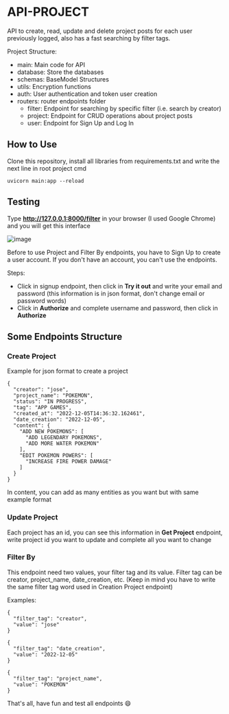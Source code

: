 # API-PROJECT

API to create, read, update and delete project posts for each user previously logged, also has a fast searching by filter tags.

Project Structure:
- main: Main code for API
- database: Store the databases
- schemas: BaseModel Structures
- utils: Encryption functions
- auth: User authentication and token user creation
- routers: router endpoints folder
  - filter: Endpoint for searching by specific filter (i.e. search by creator)
  - project: Endpoint for CRUD operations about project posts
  - user: Endpoint for Sign Up and Log In

## How to Use
Clone this repository, install all libraries from requirements.txt and write the next line in root project cmd
```
uvicorn main:app --reload
```
## Testing
Type **http://127.0.0.1:8000/filter** in your browser (I used Google Chrome) and you will get this interface

![image](https://user-images.githubusercontent.com/55626381/205750077-c38bd037-273f-49ca-a914-22bd8b0e653d.png)

Before to use Project and Filter By endpoints, you have to Sign Up to create a user account. If you don't have an account, you can't use the endpoints.

Steps:
- Click in signup endpoint, then click in **Try it out** and write your email and password (this information is in json format, don't change email or password words)
- Click in **Authorize** and complete username and password, then click in **Authorize**

## Some Endpoints Structure

### Create Project
Example for json format to create a project
```
{
  "creator": "jose",
  "project_name": "POKEMON",
  "status": "IN PROGRESS",
  "tag": "APP GAMES",
  "created_at": "2022-12-05T14:36:32.162461",
  "date_creation": "2022-12-05",
  "content": {
    "ADD NEW POKEMONS": [
      "ADD LEGENDARY POKEMONS",
      "ADD MORE WATER POKEMON"
    ],
    "EDIT POKEMON POWERS": [
      "INCREASE FIRE POWER DAMAGE"
    ]
  }
}
```
In content, you can add as many entities as you want but with same example format

### Update Project
Each project has an id, you can see this information in **Get Project** endpoint, write project id you want to update and complete all you want to change

### Filter By
This endpoint need two values, your filter tag and its value. Filter tag can be creator, project_name, date_creation, etc. (Keep in mind you have to write the same filter tag word used in Creation Project endpoint)

Examples:

```
{
  "filter_tag": "creator",
  "value": "jose"
}
```
```
{
  "filter_tag": "date_creation",
  "value": "2022-12-05"
}
```
```
{
  "filter_tag": "project_name",
  "value": "POKEMON"
}
```

That's all, have fun and test all endpoints :smile:
